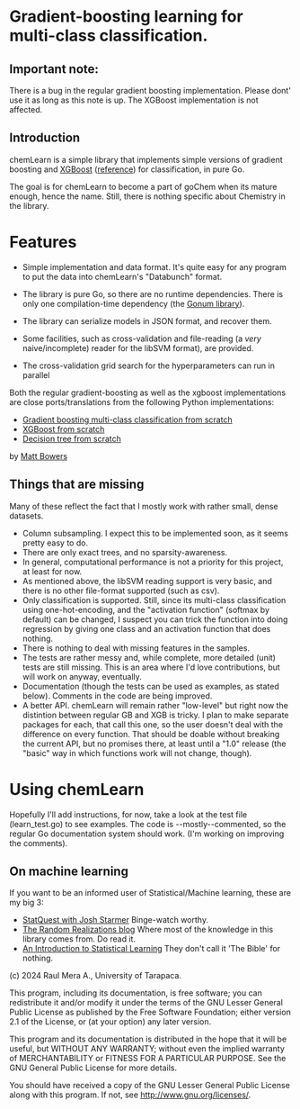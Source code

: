 # Gradient-boosting learning for multi-class classification.

## Important note: 

There is a bug in the regular gradient boosting implementation. Please dont' use it as long as this note is up. The XGBoost implementation is not affected.

## Introduction

chemLearn is a simple library that implements simple versions of gradient boosting
and [XGBoost](https://github.com/dmlc/xgboost) ([reference](https://arxiv.org/abs/1603.02754)) for classification, in pure Go. 

The goal is for chemLearn to become a part of goChem when its mature enough, hence the name. Still, there is nothing specific about Chemistry in the library.

# Features

* Simple implementation and data format. It's quite easy for any program to put the data into chemLearn's "Databunch" format.

* The library is pure Go, so there are no runtime dependencies. There is only one compilation-time dependency (the [Gonum library](www.gonum.org)).

* The library can serialize models in JSON format, and recover them. 

* Some facilities, such as cross-validation and file-reading (a _very_ naive/incomplete)
reader for the libSVM format), are provided.

* The cross-validation grid search for the hyperparameters can run in parallel



Both the regular gradient-boosting as well as the xgboost implementations are close ports/translations from the following Python implementations:

* [Gradient boosting multi-class classification from scratch](https://randomrealizations.com/posts/gradient-boosting-multi-class-classification-from-scratch/)
* [XGBoost from scratch](https://randomrealizations.com/posts/xgboost-from-scratch/)
* [Decision tree from scratch](https://randomrealizations.com/posts/decision-tree-from-scratch/)

by [Matt Bowers](https://github.com/mcb00)


## Things that are missing

Many of these reflect the fact that I mostly work with rather small, dense datasets. 

* Column subsampling. I expect this to be implemented soon, as it seems pretty easy to do.
* There are only exact trees, and no sparsity-awareness.
* In general, computational performance is not a priority for this project, at least for now. 
* As mentioned above, the libSVM reading support is very basic, and there is no other file-format supported (such as csv). 
* Only classification is supported. Still, since its  multi-class classification using one-hot-encoding, and the "activation function" (softmax by default) can be changed, I suspect you can trick the function into doing regression by giving one class and an activation function that does nothing.
* There is nothing to deal with missing features in the samples.
* The tests are rather messy and, while complete, more detailed (unit) tests are still missing. This is an area where I'd love contributions,
but will work on anyway, eventually.
* Documentation (though the tests can be used as examples, as stated below). Comments in the code are being improved.
* A better API. chemLearn will remain rather "low-level" but right now the distintion between regular GB and XGB is tricky. I plan to make separate packages for each, that call this one, so the user doesn't deal with the difference on every function. That should be doable without breaking the current API, but no promises there, at least until a "1.0" release (the "basic" way in which functions work will not change, though). 

# Using chemLearn

Hopefully I'll add instructions, for now, take a look at the test file (learn_test.go) to see examples. The code is --mostly--commented, so the regular Go documentation system should work. (I'm working on improving the comments).

 ## On machine learning

If you want to be an informed user of Statistical/Machine learning, these are my big 3:

* [StatQuest with Josh Starmer](https://www.youtube.com/@statquest) Binge-watch worthy.
* [The Random Realizations blog](https://randomrealizations.com) Where most of the knowledge in this library comes from. Do read it.
* [An Introduction to Statistical Learning](https://www.statlearning.com/) They don't call it 'The Bible' for nothing.

(c) 2024 Raul Mera A., University of Tarapaca.

This program, including its documentation, 
is free software; you can redistribute it and/or modify
it under the terms of the GNU Lesser General Public License as 
published by the Free Software Foundation; either version 2.1 of the 
License, or (at your option) any later version.
          
This program and its documentation is distributed in the hope that 
it will be useful, but WITHOUT ANY WARRANTY; without even the 
implied warranty of MERCHANTABILITY or FITNESS FOR A PARTICULAR 
PURPOSE.  See the GNU General Public License for more details.
                    
You should have received a copy of the GNU Lesser General 
Public License along with this program. If not, see 
<http://www.gnu.org/licenses/>. 


